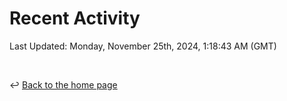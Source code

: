 # Recent Activity

<!--RECENT_ACTIVITY:start-->
<!--RECENT_ACTIVITY:end-->

<!--RECENT_ACTIVITY:last_update-->
Last Updated: Monday, November 25th, 2024, 1:18:43 AM (GMT)
<!--RECENT_ACTIVITY:last_update_end-->

<br>

↩️ [Back to the home page](/README.md)

